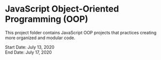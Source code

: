 # JavaScript Object-Oriented Programming (OOP)

This project folder contains JavaScript OOP projects that practices creating more organized and modular code.

Start Date: July 13, 2020\
End Date: July 17, 2020
